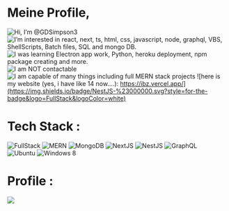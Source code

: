 # Meine Profile,
![ Hi, I’m @GDSimpson3](https://img.shields.io/badge/kk-%23000000.svg?style=for-the-badge&logo=FullStack&logoColor=white)
![  I’m interested in react, next, ts, html, css, javascript, node, graphql, VBS, ShellScripts, Batch files, SQL and mongo DB.](https://img.shields.io/badge/NestJS-%23000000.svg?style=for-the-badge&logo=FullStack&logoColor=white)
![I was learning Electron app work, Python, heroku deployment, npm package creating and more.](https://img.shields.io/badge/NestJS-%23000000.svg?style=for-the-badge&logo=FullStack&logoColor=white)
![I am NOT contactable](https://img.shields.io/badge/NestJS-%23000000.svg?style=for-the-badge&logo=FullStack&logoColor=white)
![ I am capable of many things including full MERN stack projects](https://img.shields.io/badge/NestJS-%23000000.svg?style=for-the-badge&logo=FullStack&logoColor=white)
![here is my website (yes, i have like 14 now....): https://ibz.vercel.app/](https://img.shields.io/badge/NestJS-%23000000.svg?style=for-the-badge&logo=FullStack&logoColor=white)

<!-- - 👋 Hi, I’m @GDSimpson3 -->
<!-- - 👀 I’m interested in react, next, ts, html, css, javascript, node, graphql, VBS, ShellScripts, Batch files, SQL and mongo DB. -->
<!-- - 🌱 I was learning Electron app work, Python, heroku deployment, npm package creating and more. -->
<!-- - 📫 I am NOT contactable -->
<!-- - I am capable of many things including full MERN stack projects -->
<!-- - here is my website (yes, i have like 14 now....): https://ibz.vercel.app/ -->
<!---
GDSimpson3/GDSimpson3 is a ✨ special ✨ repository because its `README.md` (this file) appears on your GitHub profile.
You can click the Preview link to take a look at your changes.
--->
# Tech Stack :

![FullStack](https://img.shields.io/badge/FullStack-%2307405e.svg?style=for-the-badge&logo=FullStack&logoColor=white)
![MERN](https://img.shields.io/badge/MERN-%2307405e.svg?style=for-the-badge&logo=FullStack&logoColor=white)
![MongoDB](https://img.shields.io/badge/MongoDB-%23000000.svg?style=for-the-badge&logo=FullStack&logoColor=white)
![NextJS](https://img.shields.io/badge/NextJS-%23000000.svg?style=for-the-badge&logo=FullStack&logoColor=white)
![NestJS](https://img.shields.io/badge/NestJS-%23000000.svg?style=for-the-badge&logo=FullStack&logoColor=white)
![GraphQL](https://img.shields.io/badge/GraphQL-%23000000.svg?style=for-the-badge&logo=FullStack&logoColor=white)
![Ubuntu](https://img.shields.io/badge/Ubuntu-%23E34F26.svg?style=for-the-badge&logo=FullStack&logoColor=white)
![Windows 8](https://img.shields.io/badge/Windows8-%23E34F26.svg?style=for-the-badge&logo=FullStack&logoColor=white)

# Profile :
![](https://github-readme-stats.vercel.app/api?username=GDSimpson3&&show_icons=true&title_color=FF0000&icon_color=FF0000&text_color=FF0000&bg_color=000000)

